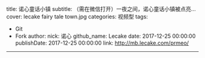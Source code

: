 title: 诺心童话小镇
subtitle: （需在微信打开）一夜之间，诺心童话小镇被点亮...
cover: lecake fairy tale town.jpg
categories: 视频型
tags:
  - Git
  - Fork
author:
  nick: 诺心
  github_name: Lecake
date: 2017-12-25 00:00:00
publishDate: 2017-12-25 00:00:00
link: http://mb.lecake.com/prmeo/
---
